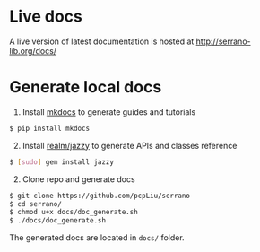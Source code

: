 # Live docs
A live version of latest documentation is hosted at http://serrano-lib.org/docs/

# Generate local docs
1. Install [mkdocs](http://www.mkdocs.org/) to generate guides and tutorials
```bash
$ pip install mkdocs
```
2. Install [realm/jazzy](https://github.com/realm/jazzy) to generate APIs and classes reference
```bash
$ [sudo] gem install jazzy
```
2. Clone repo and generate docs
```bash
$ git clone https://github.com/pcpLiu/serrano
$ cd serrano/
$ chmod u+x docs/doc_generate.sh
$ ./docs/doc_generate.sh 
```

The generated docs are located in `docs/` folder.